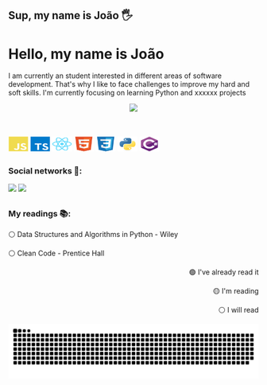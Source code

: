 
## Sup, my name is João 🖐

<div>
<h1>Hello, my name is João</h1>
<p>I am currently an student interested in different areas of software development. That's why I like to face challenges to improve my hard and soft skills. I'm currently focusing on learning Python and xxxxxx projects </p>
</div>

<div align="center">
  <img height='155' src="https://github-readme-stats.vercel.app/api?username=joaogoncalvees&theme=dark&include_all_commits=true&count_private=true&show_icons=true">
</div>

##

<div style="display: inline_block"><br>
  <img align="center" alt="Js" height="30" width="40" src="https://raw.githubusercontent.com/devicons/devicon/master/icons/javascript/javascript-plain.svg">
  <img align="center" alt="Ts" height="30" width="40" src="https://raw.githubusercontent.com/devicons/devicon/master/icons/typescript/typescript-plain.svg">
  <img align="center" alt="React" height="30" width="40" src="https://raw.githubusercontent.com/devicons/devicon/master/icons/react/react-original.svg">
  <img align="center" alt="HTML" height="30" width="40" src="https://raw.githubusercontent.com/devicons/devicon/master/icons/html5/html5-original.svg">
  <img align="center" alt="CSS" height="30" width="40" src="https://raw.githubusercontent.com/devicons/devicon/master/icons/css3/css3-original.svg">
  <img align="center" alt="Python" height="30" width="40" src="https://raw.githubusercontent.com/devicons/devicon/master/icons/python/python-original.svg">
  <img align="center" alt="Csharp" height="30" width="40" src="https://raw.githubusercontent.com/devicons/devicon/master/icons/csharp/csharp-original.svg">
</div>

##
  
### Social networks 📎:
  
<div> 
  <a href="https://instagram.com/ogjoaoc"> <img src="https://img.shields.io/badge/Instagram-E4405F?style=for-the-badge&logo=instagram&logoColor=white"></a> 
  <a href="https://www.linkedin.com/in/imjoaoc/"> <img height='30'src="https://img.shields.io/badge/-LinkedIn-%230077B5?style=for-the-badge&logo=linkedin&logoColor=white"></a> 
</div>
  
##
  
### My readings 📚:
  
<div>
  <p>⚪ Data Structures and Algorithms in Python - Wiley</p>
  <p>⚪ Clean Code - Prentice Hall</p>
  <p align='right'>🟢 I've already read it</p>
  <p align='right'>🟡 I'm reading</p>
  <p align='right'>⚪ I will read</p>
</div>
  
  ![Snake animation](https://github.com/joaogoncalvees/joaogoncalvees/blob/output/github-contribution-grid-snake.svg)
 
</div>
  
##
